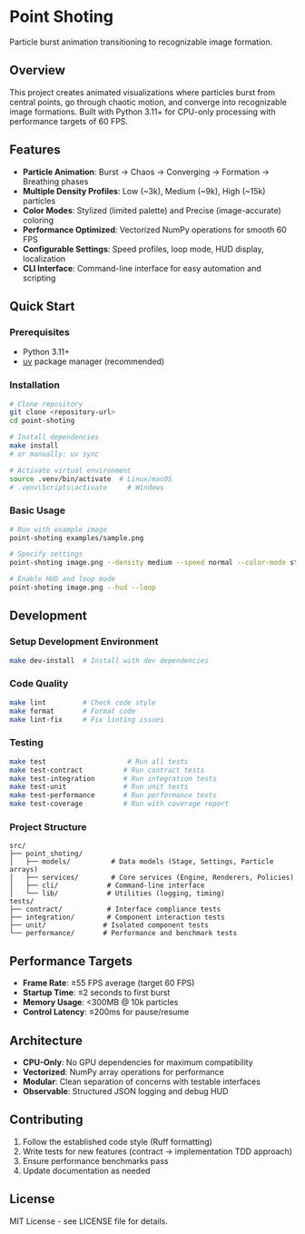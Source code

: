 # Point Shoting

Particle burst animation transitioning to recognizable image formation.

## Overview

This project creates animated visualizations where particles burst from central points, go through chaotic motion, and converge into recognizable image formations. Built with Python 3.11+ for CPU-only processing with performance targets of 60 FPS.

## Features

- **Particle Animation**: Burst → Chaos → Converging → Formation → Breathing phases
- **Multiple Density Profiles**: Low (~3k), Medium (~9k), High (~15k) particles  
- **Color Modes**: Stylized (limited palette) and Precise (image-accurate) coloring
- **Performance Optimized**: Vectorized NumPy operations for smooth 60 FPS
- **Configurable Settings**: Speed profiles, loop mode, HUD display, localization
- **CLI Interface**: Command-line interface for easy automation and scripting

## Quick Start

### Prerequisites

- Python 3.11+
- [uv](https://docs.astral.sh/uv/) package manager (recommended)

### Installation

```bash
# Clone repository
git clone <repository-url>
cd point-shoting

# Install dependencies
make install
# or manually: uv sync

# Activate virtual environment
source .venv/bin/activate  # Linux/macOS
# .venv\Scripts\activate     # Windows
```

### Basic Usage

```bash
# Run with example image
point-shoting examples/sample.png

# Specify settings
point-shoting image.png --density medium --speed normal --color-mode stylized

# Enable HUD and loop mode
point-shoting image.png --hud --loop
```

## Development

### Setup Development Environment

```bash
make dev-install  # Install with dev dependencies
```

### Code Quality

```bash
make lint         # Check code style
make format       # Format code
make lint-fix     # Fix linting issues
```

### Testing

```bash
make test                    # Run all tests
make test-contract          # Run contract tests
make test-integration       # Run integration tests
make test-unit              # Run unit tests
make test-performance       # Run performance tests
make test-coverage          # Run with coverage report
```

### Project Structure

```
src/
├── point_shoting/
│   ├── models/          # Data models (Stage, Settings, Particle arrays)
│   ├── services/        # Core services (Engine, Renderers, Policies)
│   ├── cli/            # Command-line interface
│   └── lib/            # Utilities (logging, timing)
tests/
├── contract/           # Interface compliance tests
├── integration/        # Component interaction tests
├── unit/              # Isolated component tests
└── performance/       # Performance and benchmark tests
```

## Performance Targets

- **Frame Rate**: ≥55 FPS average (target 60 FPS)
- **Startup Time**: ≤2 seconds to first burst
- **Memory Usage**: <300MB @ 10k particles
- **Control Latency**: ≤200ms for pause/resume

## Architecture

- **CPU-Only**: No GPU dependencies for maximum compatibility
- **Vectorized**: NumPy array operations for performance
- **Modular**: Clean separation of concerns with testable interfaces
- **Observable**: Structured JSON logging and debug HUD

## Contributing

1. Follow the established code style (Ruff formatting)
2. Write tests for new features (contract → implementation TDD approach)
3. Ensure performance benchmarks pass
4. Update documentation as needed

## License

MIT License - see LICENSE file for details.